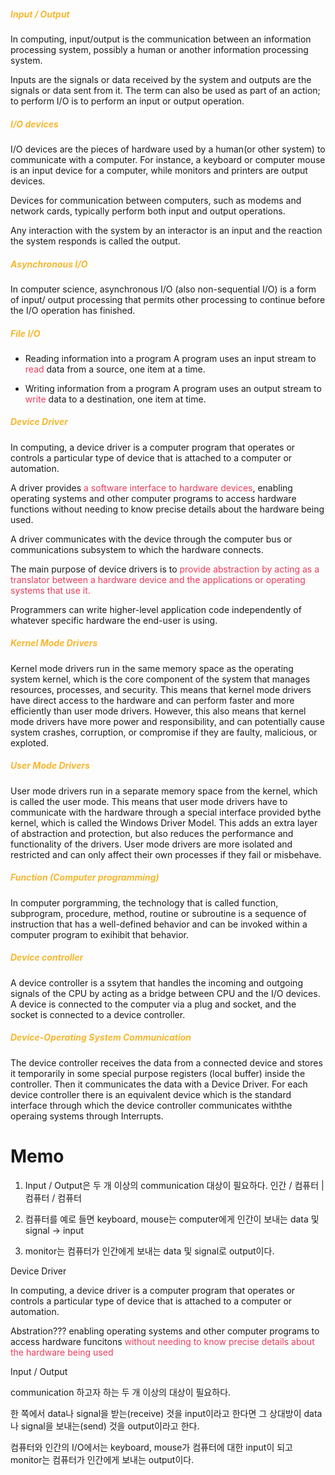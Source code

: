 
##### <span style='color:#f7b731'>Input / Output</span>

In computing, input/output is the communication between an information processing system, possibly a human or another information processing system.

Inputs are the signals or data received by the system and outputs are the signals or data sent from it. 
The term can also be used as part of an action; to perform I/O is to perform an input or output operation.

##### <span style='color:#f7b731'>I/O devices</span>

I/O devices are the pieces of hardware used by a human(or other system) to communicate with a computer. For instance, a keyboard or computer mouse is an input device for a computer, while monitors and printers are output devices.

Devices for communication between computers, such as modems and network cards, typically perform both input and output operations.

Any interaction with the system by an interactor is an input and the reaction the system responds is called the output.

##### <span style='color:#f7b731'>Asynchronous I/O</span>

In computer science, asynchronous I/O (also non-sequential I/O) is a form of input/ output processing that permits other processing to continue before the I/O operation has finished.


##### <span style='color:#f7b731'>File I/O</span>

- Reading information into a program
	A program uses an input stream to <span style='color:#eb3b5a'>read</span> data from a source, one item at a time.

- Writing information from a program
	A program uses an output stream to <span style='color:#eb3b5a'>write</span> data to a destination, one item at time.


##### <span style='color:#f7b731'>Device Driver</span>

In computing, a device driver is a computer program that operates or controls a particular type of device that is attached to a computer or automation.

A driver provides <span style='color:#eb3b5a'>a software interface to hardware devices</span>, enabling operating systems and other computer programs to access hardware functions without needing to know precise details about the hardware being used.

A driver communicates with the device through the computer bus or communications subsystem to which the hardware connects.

The main purpose of device drivers is to<span style='color:#eb3b5a'> provide abstraction by acting as a translator between  a hardware device and the applications or operating systems that use it.</span>

Programmers can write higher-level application code independently of whatever specific hardware the end-user is using.


##### <span style='color:#f7b731'>Kernel Mode Drivers</span>

Kernel mode drivers run in the same memory space as the operating system kernel, which is the core component of the system that manages resources, processes, and security.
This means that kernel mode drivers have direct access to the hardware and can perform faster and more efficiently than user mode drivers. However, this also means that kernel mode drivers have more power and responsibility, and can potentially cause system crashes, corruption, or compromise if they are faulty, malicious, or exploted.

##### <span style='color:#f7b731'>User Mode Drivers</span>

User mode drivers run in a separate memory space from the kernel, which is called the user mode. This means that user mode drivers have to communicate with the hardware through a special interface provided bythe kernel, which is called the Windows Driver Model. This adds an extra layer of abstraction and protection, but also reduces the performance and functionality of the drivers. User mode drivers are more isolated and restricted and can only affect their own processes if they fail or misbehave.

##### <span style='color:#f7b731'>Function (Computer programming)</span>

In computer porgramming, the technology that is called function, subprogram, procedure, method, routine or subroutine is a sequence of instruction that has a well-defined behavior and can be invoked within a computer program to exihibit that behavior.

##### <span style='color:#f7b731'>Device controller</span>

A device controller is a ssytem that handles the incoming and outgoing signals of the CPU by acting as a bridge between CPU and the I/O devices. 
A device is connected to the computer via a plug and socket, and the socket is connected to a device controller.

##### <span style='color:#f7b731'>Device-Operating System Communication</span>

The device controller receives the data from a connected device and stores it temporarily in some special purpose registers (local buffer) inside the controller. Then it communicates the data with a Device Driver. For each device controller there is an equivalent device which is the standard interface through which the device controller communicates withthe operaing systems through Interrupts.


# Memo

1. Input / Output은 두 개 이상의 communication 대상이 필요하다.
	인간 / 컴퓨터 | 컴퓨터 / 컴퓨터

2. 컴퓨터를 예로 들면 keyboard, mouse는 computer에게 인간이 보내는 data 및 signal -> input

3. monitor는 컴퓨터가 인간에게 보내는 data 및 signal로 output이다.


Device Driver

In computing, a device driver is a computer program that operates or controls a particular type of device that is attached to a computer or automation.

Abstration??? 
	enabling operating systems and other computer programs to access hardware funcitons <span style='color:#eb3b5a'>without needing to know precise details about the hardware being used</span>





































Input / Output

communication 하고자 하는 두 개 이상의 대상이 필요하다.

한 쪽에서 data나 signal을 받는(receive) 것을 input이라고 한다면 
그 상대방이 data나 signal을 보내는(send) 것을 output이라고 한다.

컴퓨터와 인간의 I/O에서는 keyboard, mouse가 컴퓨터에 대한 input이 되고 monitor는 컴퓨터가 인간에게 보내는 output이다.

